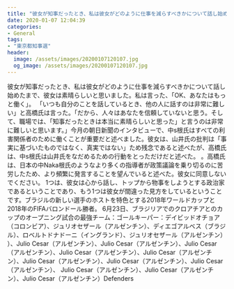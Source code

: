 ```yaml
---
title: "彼女が知事だったとき、私は彼女がどのように仕事を減らすべきかについて話し始めたまで、彼女は素晴らしいと思いました。"
date: 2020-01-07 12:04:39
categories:
- General
tags:
- "東京都知事選"
header:
  image: /assets/images/20200107120107.jpg
  og_image: /assets/images/20200107120107.jpg
---
```


彼女が知事だったとき、私は彼女がどのように仕事を減らすべきかについて話し始めたまで、彼女は素晴らしいと思いました。私は言った、「OK、あなたはもっと働く」。 「いつも自分のことを話しているとき、他の人に話すのは非常に難しい」と高橋氏は言った。「だから、人々はあなたを信頼していないと思う。そして、職場では、「知事だったときは本当に素晴らしいと思った」と言うのは非常に難しいと思います。」今月の朝日新聞のインタビューで、中s根氏はすべての利害関係者のために働くことが重要だと述べました。彼女は、山井氏の批判は「事実に基づいたものではなく、真実ではない」ため残念であると述べたが、高橋氏は、中s根氏は山井氏をなだめるための行動をとっただけだと述べた。 。高橋氏は、日本の中Naka根氏のようなより多くの指導者が政策議論を乗り切るのに苦労したため、より頻繁に発言することを望んでいると述べた。彼女に同意しないでください。 1つは、彼女は心から話し、トップから物事をしようとする政治家であるということであり、もう1つは彼女が間違った見方をしているということです。ブラジルの新しい選手のホストを特色とする2018年ワールドカップと2018年のFIFAバロンドール勝者。 6月23日、ブラジリアでのクロアチアとのカップのオープニング試合の最強チーム：ゴールキーパー：デイビッドオチョア（コロンビア）、ジュリオセザール（アルゼンチン）、ディエゴアルベス（ブラジル）、ロベルトドナドーニ（イングランド）、ジュリオセザール（アルゼンチン） ）、Julio Cesar（アルゼンチン）、Julio Cesar（アルゼンチン）、Julio Cesar（アルゼンチン）、Julio Cesar（アルゼンチン）、Julio Cesar（アルゼンチン）、Julio Cesar（アルゼンチン）、Julio Cesar（アルゼンチン）、Julio Cesar（アルゼンチン）、 Julio Cesar（アルゼンチン）、Julio Cesar（アルゼンチン）、Julio Cesar（アルゼンチン）Defenders
